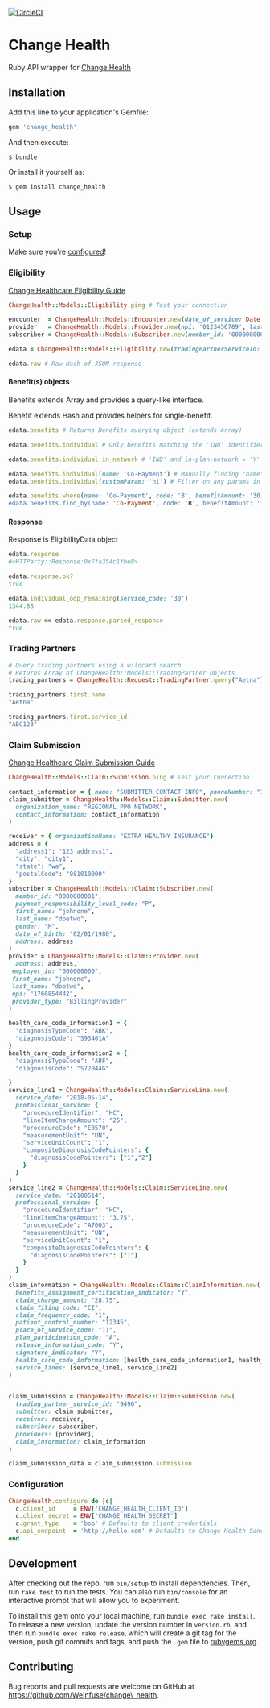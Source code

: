 [![CircleCI](https://circleci.com/gh/WeInfuse/change_health.svg?style=svg)](https://circleci.com/gh/WeInfuse/change_health)

# Change Health
Ruby API wrapper for [Change Health](https://developers.changehealthcare.com/api)

## Installation

Add this line to your application's Gemfile:

```ruby
gem 'change_health'
```

And then execute:

    $ bundle

Or install it yourself as:

    $ gem install change_health

## Usage

### Setup

Make sure you're [configured](#configuration)!

### Eligibility
[Change Healthcare Eligibility Guide](https://developers.changehealthcare.com/eligibilityandclaims/docs)
```ruby
ChangeHealth::Models::Eligibility.ping # Test your connection

encounter  = ChangeHealth::Models::Encounter.new(date_of_service: Date.current, service_type_codes: ['98'])
provider   = ChangeHealth::Models::Provider.new(npi: '0123456789', last_name: 'Bobson', first_name: 'Bob')
subscriber = ChangeHealth::Models::Subscriber.new(member_id: '0000000000', first_name: 'johnOne', last_name: 'doeOne', date_of_birth: '18800102')

edata = ChangeHealth::Models::Eligibility.new(tradingPartnerServiceId: '000050', provider: provider, subscriber: subscriber, encounter: encounter).query

edata.raw # Raw Hash of JSON response
```

#### Benefit(s) objects
Benefits extends Array and provides a query-like interface.

Benefit extends Hash and provides helpers for single-benefit.

```ruby
edata.benefits # Returns Benefits querying object (extends Array)

edata.benefits.individual # Only benefits matching the 'IND' identifier

edata.benefits.individual.in_network # 'IND' and in-plan-network = 'Y'

edata.benefits.individual(name: 'Co-Payment') # Manually finding "name" == "Co-Payment" in JSON
edata.benefits.individual(customParam: 'hi') # Filter on any params in the API combined with 'IND' type

edata.benefits.where(name: 'Co-Payment', code: 'B', benefitAmount: '30) # Generic 'where' api returns a Benefits querying object for chaining
edata.benefits.find_by(name: 'Co-Payment', code: 'B', benefitAmount: '30) # Generic 'find_by' api returns first object found
```

#### Response

Response is EligibilityData object

```ruby
edata.response
#<HTTParty::Response:0x7fa354c1fbe8>

edata.response.ok?
true

edata.individual_oop_remaining(service_code: '30')
1344.88

edata.raw == edata.response.parsed_response
true
```

### Trading Partners
```ruby
# Query trading partners using a wildcard search
# Returns Array of ChangeHealth::Models::TradingPartner Objects
trading_partners = ChangeHealth::Request::TradingPartner.query("Aetna")

trading_partners.first.name
"Aetna"

trading_partners.first.service_id
"ABC123"
```

### Claim Submission
[Change Healthcare Claim Submission Guide](https://developers.changehealthcare.com/eligibilityandclaims/docs/professional-claims-v3-getting-started)
```ruby
ChangeHealth::Models::Claim::Submission.ping # Test your connection

contact_information = { name: "SUBMITTER CONTACT INFO", phoneNumber: "123456789"}
claim_submitter = ChangeHealth::Models::Claim::Submitter.new(
  organization_name: "REGIONAL PPO NETWORK",
  contact_information: contact_information
)

receiver = { organizationName: "EXTRA HEALTHY INSURANCE"}
address = {
  "address1": "123 address1",
  "city": "city1",
  "state": "wa",
  "postalCode": "981010000"
}
subscriber = ChangeHealth::Models::Claim::Subscriber.new(
  member_id: "0000000001",
  payment_responsibility_level_code: "P",
  first_name: "johnone",
  last_name: "doetwo",
  gender: "M",
  date_of_birth: "02/01/1980",
  address: address
)
provider = ChangeHealth::Models::Claim::Provider.new(
  address: address,
 employer_id: "000000000",
 first_name: "johnone",
 last_name: "doetwo",
 npi: "1760854442",
 provider_type: "BillingProvider"
)

health_care_code_information1 = {
  "diagnosisTypeCode": "ABK",
  "diagnosisCode": "S93401A"
}
health_care_code_information2 = {
  "diagnosisTypeCode": "ABF",
  "diagnosisCode": "S72044G"

}
service_line1 = ChangeHealth::Models::Claim::ServiceLine.new(
  service_date: "2018-05-14",
  professional_service: {
    "procedureIdentifier": "HC",
    "lineItemChargeAmount": "25",
    "procedureCode": "E0570",
    "measurementUnit": "UN",
    "serviceUnitCount": "1",
    "compositeDiagnosisCodePointers": {
      "diagnosisCodePointers": ["1","2"]
    }
  }
)
service_line2 = ChangeHealth::Models::Claim::ServiceLine.new(
  service_date: "20180514",
  professional_service: {
    "procedureIdentifier": "HC",
    "lineItemChargeAmount": "3.75",
    "procedureCode": "A7003",
    "measurementUnit": "UN",
    "serviceUnitCount": "1",
    "compositeDiagnosisCodePointers": {
      "diagnosisCodePointers": ["1"]
    }
  }
)
claim_information = ChangeHealth::Models::Claim::ClaimInformation.new(
  benefits_assignment_certification_indicator: "Y",
  claim_charge_amount: "28.75",
  claim_filing_code: "CI",
  claim_frequency_code: "1",
  patient_control_number: "12345",
  place_of_service_code: "11",
  plan_participation_code: "A",
  release_information_code: "Y",
  signature_indicator: "Y",
  health_care_code_information: [health_care_code_information1, health_care_code_information2],
  service_lines: [service_line1, service_line2]
)


claim_submission = ChangeHealth::Models::Claim::Submission.new(
  trading_partner_service_id: "9496",
  submitter: claim_submitter,
  receiver: receiver,
  subscriber: subscriber,
  providers: [provider],
  claim_information: claim_information
)

claim_submission_data = claim_submission.submission
```

### Configuration

```ruby
ChangeHealth.configure do |c|
  c.client_id     = ENV['CHANGE_HEALTH_CLIENT_ID']
  c.client_secret = ENV['CHANGE_HEALTH_SECRET']
  c.grant_type    = 'bob' # Defaults to client_credentials
  c.api_endpoint  = 'http://hello.com' # Defaults to Change Health Sandbox endpoint
end
```

## Development

After checking out the repo, run `bin/setup` to install dependencies. Then, run `rake test` to run the tests. You can also run `bin/console` for an interactive prompt that will allow you to experiment.

To install this gem onto your local machine, run `bundle exec rake install`. To release a new version, update the version number in `version.rb`, and then run `bundle exec rake release`, which will create a git tag for the version, push git commits and tags, and push the `.gem` file to [rubygems.org](https://rubygems.org).

## Contributing

Bug reports and pull requests are welcome on GitHub at https://github.com/WeInfuse/change\_health.
